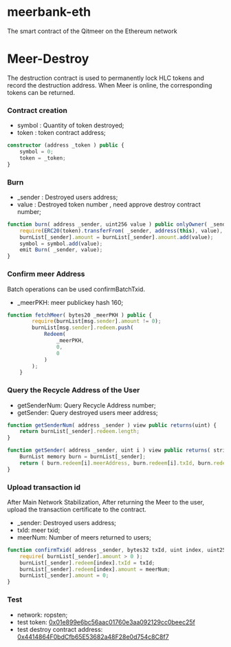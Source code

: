 # meerbank-eth
The smart contract of the Qitmeer on the Ethereum network

# Meer-Destroy

The destruction contract is used to permanently lock HLC tokens and record the destruction address. When Meer is online, the corresponding tokens can be returned.

### Contract creation

* symbol : Quantity of token destroyed;
* token : token contract address;

```ts
constructor (address _token ) public {
    symbol = 0;
    token = _token;
}
```

### Burn

* _sender : Destroyed users address;
* value : Destroyed token number , need approve destroy contract number;

```ts
function burn( address _sender, uint256 value ) public onlyOwner( _sender ) {
    require(ERC20(token).transferFrom( _sender, address(this), value), 'transferFrom erro');
    burnList[_sender].amount = burnList[_sender].amount.add(value);
    symbol = symbol.add(value);
    emit Burn( _sender, value);
}
```

### Confirm meer Address

Batch operations can be used confirmBatchTxid.

* _meerPKH: meer publickey hash 160;

```ts
function fetchMeer( bytes20 _meerPKH ) public {
        require(burnList[msg.sender].amount != 0);
        burnList[msg.sender].redeem.push(
            Redeem(
                _meerPKH,
                0,
                0
            )
        );
    }
```

### Query the Recycle Address of the User

* getSenderNum: Query Recycle Address number;
* getSender: Query destroyed users meer address;

```ts
function getSenderNum( address _sender ) view public returns(uint) {
    return burnList[_sender].redeem.length;
}

function getSender( address _sender, uint i ) view public returns( string memory meerAddress, bytes32 txId, uint256 amount ) {
    BurnList memory burn = burnList[_sender];
    return ( burn.redeem[i].meerAddress, burn.redeem[i].txId, burn.redeem[i].amount );
}
```

### Upload transaction id

After Main Network Stabilization, After returning the Meer to the user, upload the transaction certificate to the contract.

* _sender: Destroyed users address;
*  txId: meer txid;
* meerNum: Number of meers returned to users;

```ts
function confirmTxid( address _sender, bytes32 txId, uint index, uint256 meerNum ) public only(owner) {
    require( burnList[_sender].amount > 0 );
    burnList[_sender].redeem[index].txId = txId;
    burnList[_sender].redeem[index].amount = meerNum;
    burnList[_sender].amount = 0;
}
```

### Test

* network: ropsten;
* test token: [0x01e899e6bc56aac01760e3aa092129cc0beec25f](https://ropsten.etherscan.io/address/0x01e899e6bc56aac01760e3aa092129cc0beec25f)
* test destroy contract address: [0x4414864F0bdCfb65E53682a48F28e0d754c8C8f7](https://ropsten.etherscan.io/address/0x4414864F0bdCfb65E53682a48F28e0d754c8C8f7)